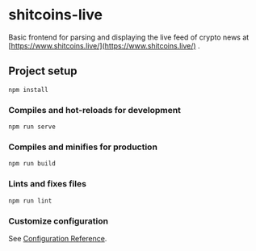 # shitcoins-live

Basic frontend for parsing and displaying the live feed of crypto news at [https://www.shitcoins.live/](https://www.shitcoins.live/) .

## Project setup
```
npm install
```

### Compiles and hot-reloads for development
```
npm run serve
```

### Compiles and minifies for production
```
npm run build
```

### Lints and fixes files
```
npm run lint
```

### Customize configuration
See [Configuration Reference](https://cli.vuejs.org/config/).
